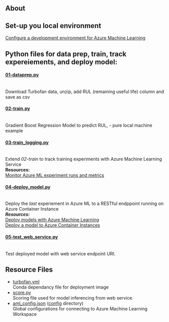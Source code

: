 
## About


## Set-up you local environment
[Configure a development environment for Azure Machine Learning](https://docs.microsoft.com/en-us/azure/machine-learning/service/how-to-configure-environment#local)

## Python files for data prep, train, track expereiements, and deploy model:

#### [01-dataprep.py](01-dataprep.py)
<br/> Download Turbofan data, unzip, add RUL (remaining useful life) column and save as csv
#### [02-train.py](02-train.py)
<br/> Gradient Boost Regression Model to predict RUL, - pure local machine example
#### [03-train_logging.py](03-train_logging.py)
<br/> Extend *02-train* to track training experiments with Azure Machine Learning Service
<br/> __Resources:__
<br/>[Monitor Azure ML experiment runs and metrics](https://docs.microsoft.com/en-us/azure/machine-learning/service/how-to-track-experiments#available-metrics-to-track)
#### [04-deploy_model.py](04-deploy_model.py)
<br/> Deploy the _last_ experiement in Azure ML to a RESTful endppoint running on Azure Container Instance
<br/> ___Resources:___ 
<br/> [Deploy models with Azure Machine Learning](https://docs.microsoft.com/en-us/azure/machine-learning/service/how-to-deploy-and-where)
<br/>[Deploy a model to Azure Container Instances](https://docs.microsoft.com/en-us/azure/machine-learning/service/how-to-deploy-azure-container-instance)
#### [05-test_web_service.py](05-test_web_service.py)
<br/> Test deployed model with web service endpoint URI.


## Resource Files
- [turbofan.yml](turbofan.yml)
<br/> Conda dependancy file for deployment image
- [score.py](score.py)
<br/> Scoring file used for model inferencing from web service.
- [aml_config.json](config/aml_config.json) ([config](config/) directory)
</br> Global configurations for connecting to Azure Machine Learning Workspace
